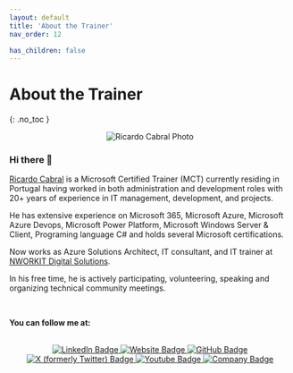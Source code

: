 ```yaml
---
layout: default
title: 'About the Trainer'
nav_order: 12

has_children: false
---
```


# About the Trainer
{: .no_toc }


<p align="center">
  <img src="https://rramoscabral.com/assets/imgs/ricardocabral.jpg" alt="Ricardo Cabral Photo"/>
</p>




### Hi there 👋

[Ricardo Cabral](https://rramoscabral.com/) is a Microsoft Certified Trainer (MCT) currently residing in Portugal having worked in both administration and development roles with 20+ years of experience in IT management, development, and projects.

He has extensive experience on Microsoft 365, Microsoft Azure, Microsoft Azure Devops, Microsoft Power Platform, Microsoft Windows Server & Client, Programing language C# and holds several Microsoft certifications.

Now works as Azure Solutions Architect, IT consultant, and IT trainer at [NWORKIT Digital Solutions](https://www.nworkit.pt).

In his free time, he is actively participating, volunteering, speaking and organizing technical community meetings. 



<!-- followme -->

<a id="followme" />

<br/>

**You can follow me at:**

<br/>
<div id="badges" align="center">
  <a href="https://www.linkedin.com/in/rrcabral">
    <img src="https://img.shields.io/badge/LinkedIn-blue?style=for-the-badge&logo=linkedin&logoColor=white" alt="LinkedIn Badge"/>
  </a>
   <a href="https://www.rramoscabral.com">
    <img src="https://img.shields.io/badge/Website-blue?style=for-the-badge&logo=website&logoColor=white" alt="Website Badge"/>
  </a>
  <a href="https://github.com/rramoscabral/">
    <img src="https://img.shields.io/badge/GitHub-blue?style=for-the-badge&logo=github&logoColor=white" alt="GitHub Badge"/>
  </a>
  <a href="https://twitter.com/rramoscabral">
    <img src="https://img.shields.io/badge/Twitter-blue?style=for-the-badge&logo=x&logoColor=white" alt="X (formerly Twitter) Badge"/>
  </a>
  <a href="https://www.youtube.com/channel/UCKClueNUPLPluB6WIY3Joug">
    <img src="https://img.shields.io/badge/Youtube-blue?style=for-the-badge&logo=youtube&logoColor=white" alt="Youtube Badge"/>
  </a>
  <a href="https://www.nworkit.pt">
    <img src="https://img.shields.io/badge/Company-blue?style=for-the-badge&logo=website&logoColor=white" alt="Company Badge"/>
  </a>
</div>



<br>
